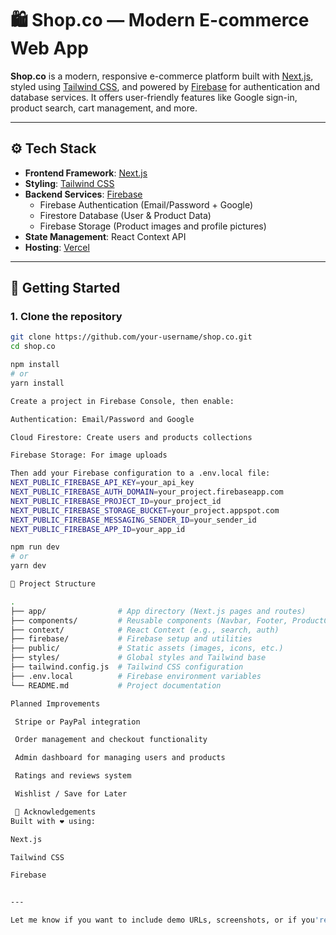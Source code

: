 # 🛍️ Shop.co — Modern E-commerce Web App

**Shop.co** is a modern, responsive e-commerce platform built with [Next.js](https://nextjs.org/), styled using [Tailwind CSS](https://tailwindcss.com/), and powered by [Firebase](https://firebase.google.com/) for authentication and database services. It offers user-friendly features like Google sign-in, product search, cart management, and more.

---

## ⚙️ Tech Stack

- **Frontend Framework**: [Next.js](https://nextjs.org/)
- **Styling**: [Tailwind CSS](https://tailwindcss.com/)
- **Backend Services**: [Firebase](https://firebase.google.com/)
  - Firebase Authentication (Email/Password + Google)
  - Firestore Database (User & Product Data)
  - Firebase Storage (Product images and profile pictures)
- **State Management**: React Context API
- **Hosting**: [Vercel](https://vercel.com/)

---

## 🚀 Getting Started

### 1. Clone the repository

```bash
git clone https://github.com/your-username/shop.co.git
cd shop.co

npm install
# or
yarn install

Create a project in Firebase Console, then enable:

Authentication: Email/Password and Google

Cloud Firestore: Create users and products collections

Firebase Storage: For image uploads

Then add your Firebase configuration to a .env.local file:
NEXT_PUBLIC_FIREBASE_API_KEY=your_api_key
NEXT_PUBLIC_FIREBASE_AUTH_DOMAIN=your_project.firebaseapp.com
NEXT_PUBLIC_FIREBASE_PROJECT_ID=your_project_id
NEXT_PUBLIC_FIREBASE_STORAGE_BUCKET=your_project.appspot.com
NEXT_PUBLIC_FIREBASE_MESSAGING_SENDER_ID=your_sender_id
NEXT_PUBLIC_FIREBASE_APP_ID=your_app_id

npm run dev
# or
yarn dev

📁 Project Structure

.
├── app/                # App directory (Next.js pages and routes)
├── components/         # Reusable components (Navbar, Footer, ProductCard, etc.)
├── context/            # React Context (e.g., search, auth)
├── firebase/           # Firebase setup and utilities
├── public/             # Static assets (images, icons, etc.)
├── styles/             # Global styles and Tailwind base
├── tailwind.config.js  # Tailwind CSS configuration
├── .env.local          # Firebase environment variables
└── README.md           # Project documentation

Planned Improvements

 Stripe or PayPal integration

 Order management and checkout functionality

 Admin dashboard for managing users and products

 Ratings and reviews system

 Wishlist / Save for Later

 🙏 Acknowledgements
Built with ❤️ using:

Next.js

Tailwind CSS

Firebase


---

Let me know if you want to include demo URLs, screenshots, or if you're hosting on a custom domain.
